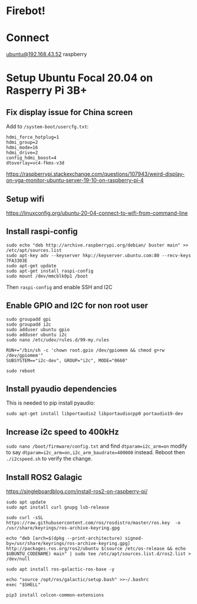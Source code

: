 
# Firebot!

# Connect

ubuntu@192.168.43.52
raspberry

# Setup Ubuntu Focal 20.04 on Rasperry Pi 3B+

## Fix display issue for China screen

Add to `/system-boot/usercfg.txt`:

```
hdmi_force_hotplug=1
hdmi_group=2
hdmi_mode=16
hdmi_drive=2
config_hdmi_boost=4
dtoverlay=vc4-fkms-v3d
```

https://raspberrypi.stackexchange.com/questions/107943/weird-display-on-vga-monitor-ubuntu-server-19-10-on-raspberry-pi-4

## Setup wifi

https://linuxconfig.org/ubuntu-20-04-connect-to-wifi-from-command-line

## Install raspi-config

```
sudo echo "deb http://archive.raspberrypi.org/debian/ buster main" >> /etc/apt/sources.list
sudo apt-key adv --keyserver hkp://keyserver.ubuntu.com:80 --recv-keys 7FA3303E
sudo apt-get update
sudo apt-get install raspi-config
sudo mount /dev/mmcblk0p1 /boot
```

Then `raspi-config` and enable SSH and I2C

## Enable GPIO and I2C for non root user

```
sudo groupadd gpi
sudo groupadd i2c
sudo adduser ubuntu gpio
sudo adduser ubuntu i2c
sudo nano /etc/udev/rules.d/99-my.rules

RUN+="/bin/sh -c 'chown root.gpio /dev/gpiomem && chmod g+rw /dev/gpiomem'"
SUBSYSTEM=="i2c-dev", GROUP="i2c", MODE="0660"

sudo reboot
```

## Install pyaudio dependencies

This is needed to pip install pyaudio:

`sudo apt-get install libportaudio2 libportaudiocpp0 portaudio19-dev`

## Increase i2c speed to 400kHz

`sudo nano /boot/firmware/config.txt` and find `dtparam=i2c_arm=on` modify to say `dtparam=i2c_arm=on,i2c_arm_baudrate=400000` instead. Reboot then `./i2cspeed.sh` to verify the change.

## Install ROS2 Galagic

https://singleboardblog.com/install-ros2-on-raspberry-pi/

```
sudo apt update
sudo apt install curl gnupg lsb-release

sudo curl -sSL https://raw.githubusercontent.com/ros/rosdistro/master/ros.key  -o /usr/share/keyrings/ros-archive-keyring.gpg

echo "deb [arch=$(dpkg --print-architecture) signed-by=/usr/share/keyrings/ros-archive-keyring.gpg] http://packages.ros.org/ros2/ubuntu $(source /etc/os-release && echo $UBUNTU_CODENAME) main" | sudo tee /etc/apt/sources.list.d/ros2.list > /dev/null

sudo apt install ros-galactic-ros-base -y

echo "source /opt/ros/galactic/setup.bash" >>~/.bashrc
exec "$SHELL"

pip3 install colcon-common-extensions
```